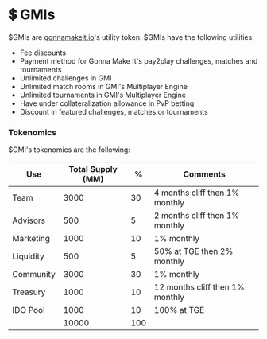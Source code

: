 # 💲 GMIs

$GMIs are [gonnamakeit.io](https://gonnamakeit.io)'s utility token. $GMIs have the following utilities:

* Fee discounts
* Payment method for Gonna Make It's pay2play challenges, matches and tournaments
* Unlimited challenges in GMI
* Unlimited match rooms in GMI's Multiplayer Engine
* Unlimited tournaments in GMI's Multiplayer Engine
* Have under collateralization allowance in PvP betting
* Discount in featured challenges, matches or tournaments

### Tokenomics

$GMI's tokenomics are the following:



| Use       | Total Supply (MM) | %   | Comments                         |
| --------- | ----------------- | --- | -------------------------------- |
| Team      | 3000              | 30  | 4 months cliff then 1% monthly   |
| Advisors  | 500               | 5   | 2 months cliff then 1% monthly   |
| Marketing | 1000              | 10  | 1% monthly                       |
| Liquidity | 500               | 5   | 50% at TGE then 2% monthly       |
| Community | 3000              | 30  | 1% monthly                       |
| Treasury  | 1000              | 10  | 12 months cliff then 1% monthly  |
| IDO Pool  | 1000              | 10  | 100% at TGE                      |
|           | 10000             | 100 |                                  |
